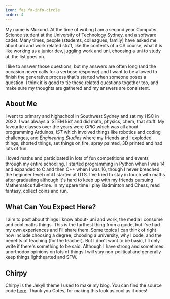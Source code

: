 ```yaml
---
icon: fas fa-info-circle
order: 4
---
```


My name is Mukund. At the time of writing I am a second year Computer Science student at the University of Technology Sydney, and a software cadet. Many times, people (students, colleagues, family) have asked me about uni and work related stuff, like the contents of a CS course, what it is like working as a junior dev, juggling work and uni, choosing a uni to study at, the list goes on.

I like to answer those questions, but my answers are often long (and the occasion never calls for a verbose response) and I want to be allowed to finish the generative process that's started when someone poses a question. I think it is good to tie these related questions together too, and make sure my thoughts are gathered and my answers are consistent.

## About Me

I went to primary and highschool in Southwest Sydney and sat my HSC in 2022. I was always a 'STEM kid' and did math, physics, chem, that stuff. My favourite classes over the years were *GPIO* which was all about programming Arduinos, *IST* which involved things like robotics and coding challenges, and *Engineering Studies* where my friends and I exploded things, shorted things, set things on fire, spray painted, 3D printed and had lots of fun.

I loved maths and participated in lots of fun competitions and events through my entire schooling. I started programming in Python when I was 14 and expanded to C and then C++ when I was 16, though I never breached the beginner level until I started at UTS. I've tried to stay in touch with maths after graduating although it's hard to keep up with my friends pursuing Mathematics full-time. In my spare time I play Badminton and Chess, read fantasy, collect coins and run.

## What Can You Expect Here?

I aim to post about things I know about- uni and work, the media I consume and cool maths things. This is the furthest thing from a guide, but I've had my own experiences and I'll share them. Some topics I can think of right now include choosing a degree, choosing a university, why I code, and the benefits of teaching (for the teacher). But I don't want to be basic, I'll only write if there's something to be said. Although I have strong and sometimes unorthodox opinions on lots of things I will stay non-political and generally keep things lighthearted and SFW.

## Chirpy

Chirpy is the Jekyll theme I used to make my blog. You can find the source code [here](https://github.com/cotes2020/jekyll-theme-chirpy). Thank you Cotes, for making this look as cool as it does!